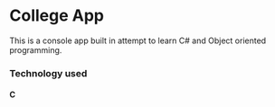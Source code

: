 # College App

This is a console app built in attempt to learn C# and Object oriented programming.

### Technology used

#### C
